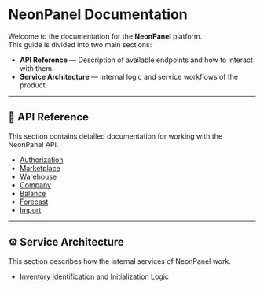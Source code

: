 # NeonPanel Documentation

Welcome to the documentation for the **NeonPanel** platform.  
This guide is divided into two main sections:

- **API Reference** — Description of available endpoints and how to interact with them.
- **Service Architecture** — Internal logic and service workflows of the product.

---

## 📘 API Reference

This section contains detailed documentation for working with the NeonPanel API.

- [Authorization](resources/api/Authorization.md)
- [Marketplace](resources/api/Marketplace.md)
- [Warehouse](resources/api/Warehouse.md)
- [Company](resources/api/Company.md)
- [Balance](resources/api/Balance.md)
- [Forecast](resources/api/Forecast.md)
- [Import](resources/api/Import.md)

---

## ⚙️ Service Architecture

This section describes how the internal services of NeonPanel work.

- [Inventory Identification and Initialization Logic](resources/services/InventoryIdentificationAndInitializationLogic.md)

